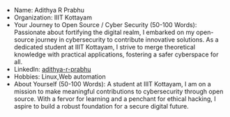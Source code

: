 - Name: Adithya R Prabhu
- Organization: IIIT Kottayam
- Your Journey to Open Source / Cyber Security (50-100 Words): Passionate about fortifying the digital realm, I embarked on my open-source journey in cybersecurity to contribute innovative solutions. As a dedicated student at IIIT Kottayam, I strive to merge theoretical knowledge with practical applications, fostering a safer cyberspace for all.
- LinkedIn: [adithya-r-prabhu](https://linkedin.com/adithya-r-prabhu)
- Hobbies: Linux,Web automation
- About Yourself (50-100 Words): A  student at IIIT Kottayam, I am on a mission to make meaningful contributions to cybersecurity through open source. With a fervor for learning and a penchant for ethical hacking, I aspire to build a robust foundation for a secure digital future.
